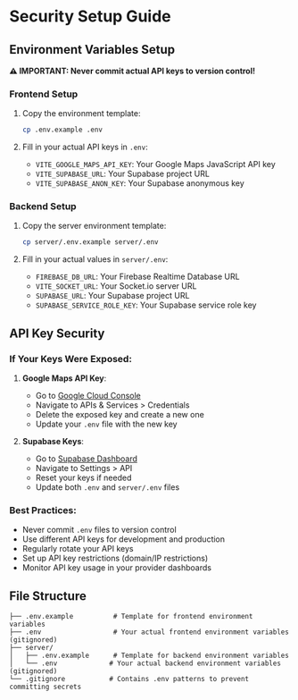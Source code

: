 # Security Setup Guide

## Environment Variables Setup

**⚠️ IMPORTANT: Never commit actual API keys to version control!**

### Frontend Setup

1. Copy the environment template:
   ```bash
   cp .env.example .env
   ```

2. Fill in your actual API keys in `.env`:
   - `VITE_GOOGLE_MAPS_API_KEY`: Your Google Maps JavaScript API key
   - `VITE_SUPABASE_URL`: Your Supabase project URL
   - `VITE_SUPABASE_ANON_KEY`: Your Supabase anonymous key

### Backend Setup

1. Copy the server environment template:
   ```bash
   cp server/.env.example server/.env
   ```

2. Fill in your actual values in `server/.env`:
   - `FIREBASE_DB_URL`: Your Firebase Realtime Database URL
   - `VITE_SOCKET_URL`: Your Socket.io server URL
   - `SUPABASE_URL`: Your Supabase project URL
   - `SUPABASE_SERVICE_ROLE_KEY`: Your Supabase service role key

## API Key Security

### If Your Keys Were Exposed:

1. **Google Maps API Key**:
   - Go to [Google Cloud Console](https://console.cloud.google.com/)
   - Navigate to APIs & Services > Credentials
   - Delete the exposed key and create a new one
   - Update your `.env` file with the new key

2. **Supabase Keys**:
   - Go to [Supabase Dashboard](https://supabase.com/dashboard)
   - Navigate to Settings > API
   - Reset your keys if needed
   - Update both `.env` and `server/.env` files

### Best Practices:

- Never commit `.env` files to version control
- Use different API keys for development and production
- Regularly rotate your API keys
- Set up API key restrictions (domain/IP restrictions)
- Monitor API key usage in your provider dashboards

## File Structure

```
├── .env.example          # Template for frontend environment variables
├── .env                  # Your actual frontend environment variables (gitignored)
├── server/
│   ├── .env.example      # Template for backend environment variables
│   └── .env             # Your actual backend environment variables (gitignored)
└── .gitignore           # Contains .env patterns to prevent committing secrets
```